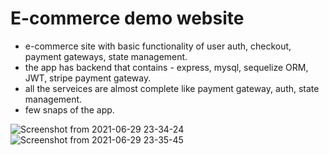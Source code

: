 # E-commerce demo website

- e-commerce site with basic functionality of user auth, checkout, payment gateways, state management.
- the app has backend that contains - express, mysql, sequelize ORM, JWT, stripe payment gateway.
- all the serveices are almost complete like payment gateway, auth, state management.
- few snaps of the app.

![Screenshot from 2021-06-29 23-34-24](https://user-images.githubusercontent.com/52878118/123846344-df20e800-d932-11eb-88a7-da0fa8e72eb7.png)
![Screenshot from 2021-06-29 23-35-45](https://user-images.githubusercontent.com/52878118/123846399-f2cc4e80-d932-11eb-9f0b-929936b01eaf.png)

